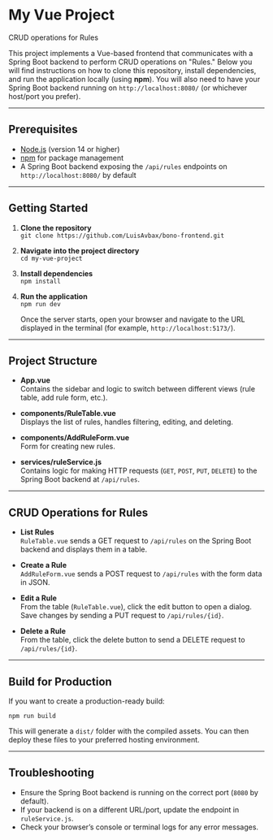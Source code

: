 # My Vue Project

CRUD operations for Rules

This project implements a Vue-based frontend that communicates with a Spring Boot backend to perform CRUD operations on "Rules." Below you will find instructions on how to clone this repository, install dependencies, and run the application locally (using **npm**). You will also need to have your Spring Boot backend running on `http://localhost:8080/` (or whichever host/port you prefer).

---

## Prerequisites

- [Node.js](https://nodejs.org/) (version 14 or higher)
- [npm](https://www.npmjs.com/) for package management
- A Spring Boot backend exposing the `/api/rules` endpoints on `http://localhost:8080/` by default

---

## Getting Started

1. **Clone the repository**  
   `git clone https://github.com/LuisAvbax/bono-frontend.git`

2. **Navigate into the project directory**  
   `cd my-vue-project`

3. **Install dependencies**  
   `npm install`

4. **Run the application**  
   `npm run dev`

   Once the server starts, open your browser and navigate to the URL displayed in the terminal (for example, `http://localhost:5173/`).

---

## Project Structure

- **App.vue**  
  Contains the sidebar and logic to switch between different views (rule table, add rule form, etc.).

- **components/RuleTable.vue**  
  Displays the list of rules, handles filtering, editing, and deleting.

- **components/AddRuleForm.vue**  
  Form for creating new rules.

- **services/ruleService.js**  
  Contains logic for making HTTP requests (`GET`, `POST`, `PUT`, `DELETE`) to the Spring Boot backend at `/api/rules`.

---

## CRUD Operations for Rules

- **List Rules**  
  `RuleTable.vue` sends a GET request to `/api/rules` on the Spring Boot backend and displays them in a table.
  
- **Create a Rule**  
  `AddRuleForm.vue` sends a POST request to `/api/rules` with the form data in JSON.
  
- **Edit a Rule**  
  From the table (`RuleTable.vue`), click the edit button to open a dialog. Save changes by sending a PUT request to `/api/rules/{id}`.
  
- **Delete a Rule**  
  From the table, click the delete button to send a DELETE request to `/api/rules/{id}`.

---

## Build for Production

If you want to create a production-ready build:

`npm run build`

This will generate a `dist/` folder with the compiled assets. You can then deploy these files to your preferred hosting environment.

---

## Troubleshooting

- Ensure the Spring Boot backend is running on the correct port (`8080` by default).
- If your backend is on a different URL/port, update the endpoint in `ruleService.js`.
- Check your browser’s console or terminal logs for any error messages.
